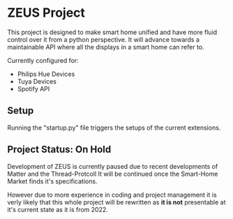 # ZEUS Project

This project is designed to make smart home unified and have more fluid control over it from a python perspective.
It will advance towards a maintainable API where all the displays in a smart home can refer to.

Currently configured for:
- Philips Hue Devices
- Tuya Devices
- Spotify API

## Setup

Running the "startup.py" file triggers the setups of the current extensions.

## Project Status: On Hold

Development of ZEUS is currently paused due to recent developments of Matter and the Thread-Protcoll
It will be continued once the Smart-Home Market finds it's specifications. 

However due to more experience in coding and project management it is verly likely that this whole project will be rewritten as __it is not__ presentable at it's current state as it is from 2022.